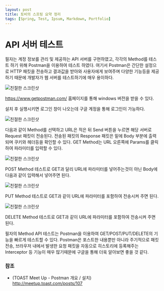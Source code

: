 ```yaml
---
layout: post
title: 토비의 스프링 요약 정리
tags: [Spring, Test, Ipsum, Markdown, Portfolio]
---
```


# API 서버 테스트 

필자는 계정 정보를 관리 및 제공하는 API 서버를 구현하였고, 각각의 Method를 테스트 하기 위해 Postman을 이용하여 테스트 하였다.  여기서 Postman은 간단한 설정으로 HTTP 패킷을 전송하고 결과값을 받아와 사용자에게 보여주며 다양한 기능등을 제공하기 때문에 개발자가 웹 서버를 테스트하기에 매우 용이하다. 

![친절한 스크린샷](https://jhansol.github.io/assets/img/t/캡처.PNG)

https://www.getpostman.com/ 홈페이지를 통해 windows 버전을 받을 수 있다.

설치 후 실행시키면 로그인 창이 나오는데 구글 계정을 통해 로그인이 가능하다.

![친절한 스크린샷](https://jhansol.github.io/assets/img/t/캡처2.PNG)

다음과 같이 Method를 선택하고 URL은 적은 뒤 Send 버튼을 누르면 해당 서버로 Request 패킷이 전송된다. 전송된 패킷의 Response 패킷은 밑에 Body 부분에 출력되며 쿠키와 헤더등을 확인할 수 있다. GET Method는 URL 오른쪽에 Params를 클릭하여 파라미터를 입력할 수 있다. 

![친절한 스크린샷](https://jhansol.github.io/assets/img/t/캡처3.PNG)

POST Method 테스트로 GET과 달리 URL에 파라미터를 넣어주는것이 아닌 Body에 다음과 같이 입력해서 넣어주면 된다. 

![친절한 스크린샷](https://jhansol.github.io/assets/img/t/캡처4.PNG)

PUT Method 테스트로 GET과 같이 URL에 파라미터를 포함하여 전송시켜 주면 된다.

![친절한 스크린샷](https://jhansol.github.io/assets/img/t/캡처5.PNG)

DELETE Method 테스트로 GET과 같이 URL에 파라미터를 포함하여 전송시켜 주면 된다.

필자의 Method API 테스트는 Postman을 이용하여 GET/POST/PUT/DELETE의 기능을 빠르게 테스트할 수 있다. Postman은 포스트한 내용뿐만 아니라 주기적으로 패킷 전송, 브라우저 내에서 발생한 요청 패킷을 자동으로 히스토리에 등록해주는 Interceptor 등 기능이 매우 많기때문에 구글을 통해 더욱 알아보면 좋을 것 같다.

### 참조

- (TOAST Meet Up - Postman 개요 / 설치) http://meetup.toast.com/posts/107
